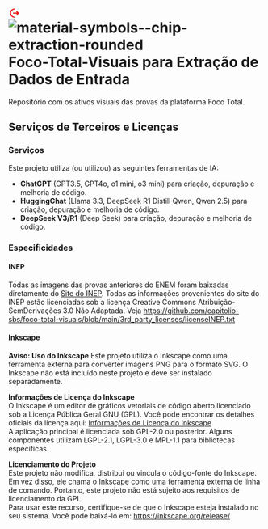 # <svg xmlns="http://www.w3.org/2000/svg" width="24" height="24" viewBox="0 0 24 24"><path fill="#ea0d0d" d="M5 12q0 2.65 1.725 4.625t4.35 2.325q.4.05.663.35T12 20q0 .425-.363.7t-.812.225q-3.375-.425-5.6-2.963T3 12q0-3.4 2.213-5.937T10.8 3.075q.475-.05.838.213T12 4q0 .4-.262.7t-.663.35q-2.625.35-4.35 2.325T5 12m12.175 1H10q-.425 0-.712-.288T9 12t.288-.712T10 11h7.175L15.3 9.125q-.3-.3-.3-.712t.3-.713t.7-.3t.7.3l3.6 3.6q.3.3.3.7t-.3.7l-3.6 3.6q-.3.3-.7.288t-.7-.313t-.3-.7t.3-.7z"/></svg>![material-symbols--chip-extraction-rounded](https://github.com/user-attachments/assets/5be9bec7-95a0-4759-b951-1cd924d9f6ee) Foco-Total-Visuais para Extração de Dados de Entrada
Repositório com os ativos visuais das provas da plataforma Foco Total.

## Serviços de Terceiros e Licenças

### Serviços
Este projeto utiliza (ou utilizou) as seguintes ferramentas de IA:
- **ChatGPT** (GPT3.5, GPT4o, o1 mini, o3 mini) para criação, depuração e melhoria de código.
- **HuggingChat** (Llama 3.3, DeepSeek R1 Distill Qwen, Qwen 2.5) para criação, depuração e melhoria de código.
- **DeepSeek V3/R1** (Deep Seek) para criação, depuração e melhoria de código.

### Especificidades

#### INEP
Todas as imagens das provas anteriores do ENEM foram baixadas diretamente do [Site do INEP](https://www.gov.br/inep/pt-br/areas-de-atuacao/avaliacao-e-exames-educacionais/enem/provas-e-gabaritos). Todas as informações provenientes do site do INEP estão licenciadas sob a licença Creative Commons Atribuição-SemDerivações 3.0 Não Adaptada. Veja https://github.com/capitolio-sbs/foco-total-visuais/blob/main/3rd_party_licenses/licenseINEP.txt

#### Inkscape
**Aviso: Uso do Inkscape**
Este projeto utiliza o Inkscape como uma ferramenta externa para converter imagens PNG para o formato SVG. O Inkscape não está incluído neste projeto e deve ser instalado separadamente.

**Informações de Licença do Inkscape**<br>
O Inkscape é um editor de gráficos vetoriais de código aberto licenciado sob a Licença Pública Geral GNU (GPL). Você pode encontrar os detalhes oficiais da licença aqui:
[Informações de Licença do Inkscape](https://gitlab.com/inkscape/inkscape/-/tree/master/LICENSES?ref_type=heads)<br>
A aplicação principal é licenciada sob GPL-2.0 ou posterior.
Alguns componentes utilizam LGPL-2.1, LGPL-3.0 e MPL-1.1 para bibliotecas específicas.

**Licenciamento do Projeto**<br>
Este projeto não modifica, distribui ou vincula o código-fonte do Inkscape. Em vez disso, ele chama o Inkscape como uma ferramenta externa de linha de comando. Portanto, este projeto não está sujeito aos requisitos de licenciamento da GPL.<br>
Para usar este recurso, certifique-se de que o Inkscape esteja instalado no seu sistema. Você pode baixá-lo em: https://inkscape.org/release/
